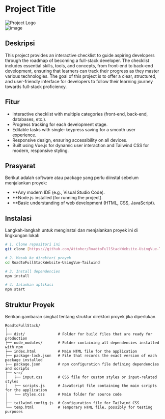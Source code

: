 # Project Title

![Project Logo](link_to_logo_image)  
![image](https://github.com/user-attachments/assets/41faeb19-50c9-4548-b556-68ba3bd190c8)


## Deskripsi

This project provides an interactive checklist to guide aspiring developers through the roadmap of becoming a full-stack developer. The checklist includes essential skills, tools, and concepts, from front-end to back-end development, ensuring that learners can track their progress as they master various technologies. The goal of this project is to offer a clear, structured, and user-friendly interface for developers to follow their learning journey towards full-stack proficiency.

## Fitur

- Interactive checklist with multiple categories (front-end, back-end, databases, etc.).
- Progress tracking for each development stage.
- Editable tasks with single-keypress saving for a smooth user experience.
- Responsive design, ensuring accessibility on all devices.
- Built using Vue.js for dynamic user interaction and Tailwind CSS for modern, responsive styling.

## Prasyarat

Berikut adalah software atau package yang perlu diinstal sebelum menjalankan proyek:

- **Any modern IDE (e.g., Visual Studio Code).
- **Node.js installed (for running the project).
- **Basic understanding of web development (HTML, CSS, JavaScript).

## Instalasi

Langkah-langkah untuk menginstal dan menjalankan proyek ini di lingkungan lokal:

```bash
# 1. Clone repositori ini
git clone [https://github.com/Attoher/RoadtoFullStackWebsite-UsingVue-Tailwind.git]

# 2. Masuk ke direktori proyek
cd RoadtoFullStackWebsite-UsingVue-Tailwind

# 3. Install dependencies
npm install

# 4. Jalankan aplikasi
npm start
```

## Struktur Proyek

Berikan gambaran singkat tentang struktur direktori proyek jika diperlukan.

```
RoadtoFullStack/
│
├── dist/               # Folder for build files that are ready for production
├── node_modules/       # Folder containing all dependencies installed with npm
├── index.html          # Main HTML file for the application
├── package-lock.json   # File that records the exact version of each package installed
├── package.json        # npm configuration file defining dependencies and scripts
├── src/
│   ├── input.css       # CSS file for custom styles or input-related styles
│   ├── scripts.js      # JavaScript file containing the main scripts for the application
│   └── styles.css      # Main folder for source code
│
├── tailwind.config.js  # Configuration file for Tailwind CSS
└── temp.html           # Temporary HTML file, possibly for testing purposes
```
